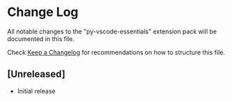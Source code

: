 # Change Log

All notable changes to the "py-vscode-essentials" extension pack will be documented in this file.

Check [Keep a Changelog](http://keepachangelog.com/) for recommendations on how to structure this file.

## [Unreleased]

- Initial release
